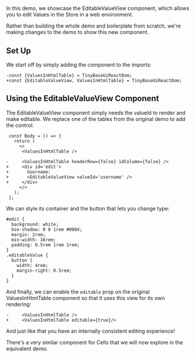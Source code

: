 # <EditableValueView />

In this demo, we showcase the EditableValueView component, which allows you to
edit Values in the Store in a web environment.

Rather than building the whole demo and boilerplate from scratch, we're making
changes to the <ValuesInHtmlTable /> demo to show this new component.

[base]: # '<ValuesInHtmlTable />'

## Set Up

We start off by simply adding the component to the imports:

```diff-js
-const {ValuesInHtmlTable} = TinyBaseUiReactDom;
+const {EditableValueView, ValuesInHtmlTable} = TinyBaseUiReactDom;
```

## Using the EditableValueView Component

The EditableValueView component simply needs the valueId to render and make
editable. We replace one of the tables from the original demo to add the
control:

```diff-jsx
 const Body = () => {
   return (
     <>
      <ValuesInHtmlTable />

-     <ValuesInHtmlTable headerRow={false} idColumn={false} />
+     <div id='edit'>
+       Username:
+       <EditableValueView valueId='username' />
+     </div>
     </>
   );
 };
```

We can style its container and the button that lets you change type:

```less
#edit {
  background: white;
  box-shadow: 0 0 1rem #0004;
  margin: 2rem;
  min-width: 16rem;
  padding: 0.5rem 1rem 1rem;
}
.editableValue {
  button {
    width: 4rem;
    margin-right: 0.5rem;
  }
}
```

And finally, we can enable the `editable` prop on the original ValuesInHtmlTable
component so that it uses this view for its own rendering:

```diff-jsx
-     <ValuesInHtmlTable />
+     <ValuesInHtmlTable editable={true}/>
```

And just like that you have an internally consistent editing experience!

There's a very similar component for Cells that we will now explore in the
equivalent <EditableCellView /> demo.

